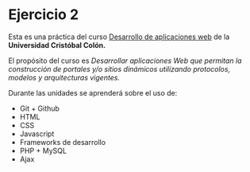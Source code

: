 # Ejercicio 2
Esta es una práctica del curso [Desarrollo de aplicaciones web](https://av-exactas.ucc.mx/course/view.php?id=170) de la **Universidad Cristóbal Colón.**

El propósito del curso es *Desarrollar aplicaciones Web que permitan la construcción de portales y/o sitios dinámicos utilizando protocolos, modelos y arquitecturas vigentes.*

Durante las unidades se aprenderá sobre el uso de:

* Git + Github
* HTML
* CSS
* Javascript
* Frameworks de desarrollo
* PHP + MySQL
* Ajax
